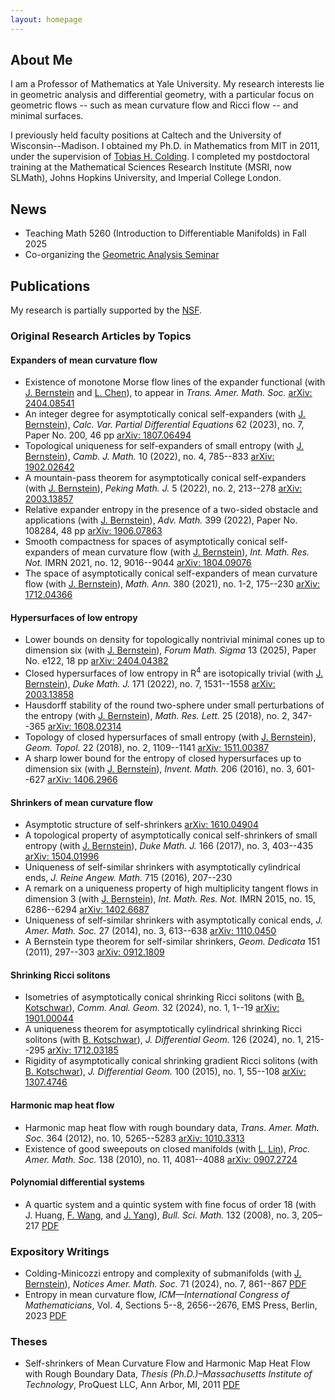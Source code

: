 ```yaml
---
layout: homepage
---
```


## About Me

I am a Professor of Mathematics at Yale University. 
My research interests lie in geometric analysis and differential geometry, with a particular focus on geometric flows -- such as mean curvature flow and Ricci flow -- and minimal surfaces.

I previously held faculty positions at Caltech and the University of Wisconsin--Madison. 
I obtained my Ph.D. in Mathematics from MIT in 2011, under the supervision of [Tobias H. Colding](https://math.mit.edu/directory/profile.html?pid=50).
I completed my postdoctoral training at the Mathematical Sciences Research Institute (MSRI, now SLMath), Johns Hopkins University, and Imperial College London.

## News

- Teaching Math 5260 (Introduction to Differentiable Manifolds) in Fall 2025
- Co-organizing the [Geometric Analysis Seminar](https://sites.google.com/view/xinrui-zhao/yale-geometric-analysis-seminar/)

## Publications

My research is partially supported by the [NSF](https://www.nsf.gov).

### Original Research Articles by Topics

#### Expanders of mean curvature flow

- Existence of monotone Morse flow lines of the expander functional (with [J. Bernstein](https://mathematics.jhu.edu/directory/jacob-bernstein/) and [L. Chen](https://sites.google.com/utk.edu/lchen63/)), to appear in *Trans. Amer. Math. Soc.* [arXiv: 2404.08541](https://arxiv.org/abs/2404.08541)
- An integer degree for asymptotically conical self-expanders (with [J. Bernstein](https://mathematics.jhu.edu/directory/jacob-bernstein/)), *Calc. Var. Partial Differential Equations* 62 (2023), no. 7, Paper No. 200, 46 pp [arXiv: 1807.06494](https://arxiv.org/abs/1807.06494)
- Topological uniqueness for self-expanders of small entropy (with [J. Bernstein](https://mathematics.jhu.edu/directory/jacob-bernstein/)), *Camb. J. Math.* 10 (2022), no. 4, 785--833 [arXiv: 1902.02642](https://arxiv.org/abs/1902.02642)
- A mountain-pass theorem for asymptotically conical self-expanders (with [J. Bernstein](https://mathematics.jhu.edu/directory/jacob-bernstein/)), *Peking Math. J.* 5 (2022), no. 2, 213--278 [arXiv: 2003.13857](https://arxiv.org/abs/2003.13857)
- Relative expander entropy in the presence of a two-sided obstacle and applications (with [J. Bernstein](https://mathematics.jhu.edu/directory/jacob-bernstein/)), *Adv. Math.* 399 (2022), Paper No. 108284, 48 pp [arXiv: 1906.07863](https://arxiv.org/abs/1906.07863)
- Smooth compactness for spaces of asymptotically conical self-expanders of mean curvature flow (with [J. Bernstein](https://mathematics.jhu.edu/directory/jacob-bernstein/)), *Int. Math. Res. Not.* IMRN 2021, no. 12, 9016--9044 [arXiv: 1804.09076](https://arxiv.org/abs/1804.09076)
- The space of asymptotically conical self-expanders of mean curvature flow (with [J. Bernstein](https://mathematics.jhu.edu/directory/jacob-bernstein/)), *Math. Ann.* 380 (2021), no. 1-2, 175--230 [arXiv: 1712.04366](https://arxiv.org/abs/1712.04366)

#### Hypersurfaces of low entropy

- Lower bounds on density for topologically nontrivial minimal cones up to dimension six (with [J. Bernstein](https://mathematics.jhu.edu/directory/jacob-bernstein/)), *Forum Math. Sigma* 13 (2025), Paper No. e122, 18 pp [arXiv: 2404.04382](https://arxiv.org/abs/2404.04382)
- Closed hypersurfaces of low entropy in R<sup>4</sup> are isotopically trivial (with [J. Bernstein](https://mathematics.jhu.edu/directory/jacob-bernstein/)), *Duke Math. J.* 171 (2022), no. 7, 1531--1558 [arXiv: 2003.13858](https://arxiv.org/abs/2003.13858)
- Hausdorff stability of the round two-sphere under small perturbations of the entropy (with [J. Bernstein](https://mathematics.jhu.edu/directory/jacob-bernstein/)), *Math. Res. Lett.* 25 (2018), no. 2, 347--365 [arXiv: 1608.02314](https://arxiv.org/abs/1608.02314)
- Topology of closed hypersurfaces of small entropy (with [J. Bernstein](https://mathematics.jhu.edu/directory/jacob-bernstein/)), *Geom. Topol.* 22 (2018), no. 2, 1109--1141 [arXiv: 1511.00387](https://arxiv.org/abs/1511.00387)
- A sharp lower bound for the entropy of closed hypersurfaces up to dimension six (with [J. Bernstein](https://mathematics.jhu.edu/directory/jacob-bernstein/)), *Invent. Math.* 206 (2016), no. 3, 601--627 [arXiv: 1406.2966](https://arxiv.org/abs/1406.2966)

#### Shrinkers of mean curvature flow

- Asymptotic structure of self-shrinkers [arXiv: 1610.04904](https://arxiv.org/abs/1610.04904)
- A topological property of asymptotically conical self-shrinkers of small entropy (with [J. Bernstein](https://mathematics.jhu.edu/directory/jacob-bernstein/)), *Duke Math. J.* 166 (2017), no. 3, 403--435 [arXiv: 1504.01996](https://arxiv.org/abs/1504.01996)
- Uniqueness of self-similar shrinkers with asymptotically cylindrical ends, *J. Reine Angew. Math.* 715 (2016), 207--230
- A remark on a uniqueness property of high multiplicity tangent flows in dimension 3 (with [J. Bernstein](https://mathematics.jhu.edu/directory/jacob-bernstein/)), *Int. Math. Res. Not.* IMRN 2015, no. 15, 6286--6294 [arXiv: 1402.6687](https://arxiv.org/abs/1402.6687)
- Uniqueness of self-similar shrinkers with asymptotically conical ends, *J. Amer. Math. Soc.* 27 (2014), no. 3, 613--638 [arXiv: 1110.0450](https://arxiv.org/abs/1110.0450)
- A Bernstein type theorem for self-similar shrinkers, *Geom. Dedicata* 151 (2011), 297--303 [arXiv: 0912.1809](https://arxiv.org/abs/0912.1809)

#### Shrinking Ricci solitons

- Isometries of asymptotically conical shrinking Ricci solitons (with [B. Kotschwar](https://search.asu.edu/profile/1797093)), *Comm. Anal. Geom.* 32 (2024), no. 1, 1--19 [arXiv: 1901.00044](https://arxiv.org/abs/1901.00044)
- A uniqueness theorem for asymptotically cylindrical shrinking Ricci solitons (with [B. Kotschwar](https://search.asu.edu/profile/1797093)), *J. Differential Geom.* 126 (2024), no. 1, 215--295 [arXiv: 1712.03185](https://arxiv.org/abs/1712.03185)
- Rigidity of asymptotically conical shrinking gradient Ricci solitons (with [B. Kotschwar](https://search.asu.edu/profile/1797093)), *J. Differential Geom.* 100 (2015), no. 1, 55--108 [arXiv: 1307.4746](https://arxiv.org/abs/1307.4746)

#### Harmonic map heat flow

- Harmonic map heat flow with rough boundary data, *Trans. Amer. Math. Soc.* 364 (2012), no. 10, 5265--5283 [arXiv: 1010.3313](https://arxiv.org/abs/1010.3313)
- Existence of good sweepouts on closed manifolds (with [L. Lin](https://lzlin.sites.ucsc.edu)), *Proc. Amer. Math. Soc.* 138 (2010), no. 11, 4081--4088 [arXiv: 0907.2724](https://arxiv.org/abs/0907.2724)

#### Polynomial differential systems

- A quartic system and a quintic system with fine focus of order 18 (with J. Huang, [F. Wang](https://math.sjtu.edu.cn/Default/teachershow/tags/MDAwMDAwMDAwMLKIfpg), and [J. Yang](https://www.math.pku.edu.cn/jsdw/js_20180628175159671361/y_20180628175159671361/69983.htm)), *Bull. Sci. Math.* 132 (2008), no. 3, 205–217 [PDF](https://pdf.sciencedirectassets.com/271929/1-s2.0-S0007449708X0003X/1-s2.0-S0007449707000218/main.pdf?X-Amz-Security-Token=IQoJb3JpZ2luX2VjENP%2F%2F%2F%2F%2F%2F%2F%2F%2F%2FwEaCXVzLWVhc3QtMSJIMEYCIQChelM6UofeVULxGCLDmaJm%2FQ%2FKfNDD%2BdEfl4VNkwJJxwIhANX2bHUjiAOggb7pWFfSVvnnzPF4yZtDGMSjZLvN06%2FxKrMFCHwQBRoMMDU5MDAzNTQ2ODY1IgzKU%2FAIBm%2FjRUEGYT0qkAWff%2FJ5souKu%2BCRO3rDjfvfiJFHSQHvC78KCjIodwhJOlwHn8%2Fm0aZPpfLf9fJzDEKIrOfYgTV7z3d6S4GRdQkZOB2LyWE0FUCE04tFingM06FWJswtPYRMYPlq1MxHuoSswlF2ah2%2F7Odi7WAA81a1wTcPFJ3TYj1ZJ13L6Jyf88PL1N7rklLbB1IDVfMS8A51n5WizzNI6VthTO%2FIh6bM%2BGzCwpH2qhShme9XE67yQDLkR77jhe4i%2BrKRC7IlXZYLmhQyJ6VQV8GSTprL9iSEzT5II5txTHjnldJMYGhEl1LJSkdZR5yalHimUtbtrd0B7SOagxDhG2AGGU4FCtu2MgPT9cPwpvPwYr%2BWD587QMR2l64Qc3pC0bZ2H2nzeGwGiUMgUnR3KUfCQ0U1jXAl%2Fy9fF%2F2Cf80cwZKJu7AOosFBTu1XhqP8QN2qrpLOCbNkQ1hYRzuucqlEK5sWl7UFD6qMhYUKWmpc87%2F1mfljfn5f94l2V2kWlA8OjHyHN4UtXAJy2N4oVgnChsYR%2Bj%2BjJImlj1XTqtyJXrMYcXE%2F9i3XBibXrlCFUiD4rqe1an3jWAzPMnZ%2BF%2BraHZyt8ztaESnkS8EXpRZWxtlifdvKkC9a1hMOKh2pIw%2FXSDDxchbRJgO6vGudo8OrS45rv06%2FFy0luzFxvWyQpkM1qoLfx%2FPYn5O8bfah0V8DnuzAqSeLDBdPT6G9AAC4ih1Tb%2F49glzsdo%2BlXYQeGT09CS5uWCptRtQlcBBFUgmDngm%2B1dd%2FZPMdRBQoxumRv1oqpHpDjMXuOG30Wg7vZRrov6fFyuKcGEOYPj3iIONDhA2JMBir%2FlA6c5F%2FCPS10Q1sMOCw03HA8nLqv47Kqbz3qaq4qjDc0b%2FHBjqwAeCm%2BtEI7AkDWRAoumBQ2Y61WfIhEVvr%2BX34zGhohF9PylKVh8tLNn785v7GNsNHlKm1Zt18X2nk9ugKVQdXaB%2Fabso%2FV7QrrhLbh%2BHGkoRiJ9MeaWsp9YWF35pJ583btd333bggWsUFZwramFnNoeR2gpNiL9ERP7oNoA4F87VUBjI%2Bv6t74HtWgNEqVDRONppfY55KM%2FJHaHgAEf7chva6q0hB3cPw0HVevpMuPGuN&X-Amz-Algorithm=AWS4-HMAC-SHA256&X-Amz-Date=20251015T191549Z&X-Amz-SignedHeaders=host&X-Amz-Expires=300&X-Amz-Credential=ASIAQ3PHCVTYZH3KDL45%2F20251015%2Fus-east-1%2Fs3%2Faws4_request&X-Amz-Signature=0afa840eef1c3c97eb94ffeab297ce6791bd2160910542b64e85cbf0b0064f08&hash=524d0c2756e773402bba1112c2a6c12bd81f19eaecf2a1812c7d3bf57cb992c7&host=68042c943591013ac2b2430a89b270f6af2c76d8dfd086a07176afe7c76c2c61&pii=S0007449707000218&tid=spdf-f8ed10c5-927a-4117-aad3-be3f34316806&sid=cc4aa0851574a54a0b88751-8168e5934ac7gxrqa&type=client&tsoh=d3d3LnNjaWVuY2VkaXJlY3QuY29t&rh=d3d3LnNjaWVuY2VkaXJlY3QuY29t&ua=0f165e5704550255560354&rr=98f1a59d3c511600&cc=us)

### Expository Writings

- Colding-Minicozzi entropy and complexity of submanifolds (with [J. Bernstein](https://mathematics.jhu.edu/directory/jacob-bernstein/)), *Notices Amer. Math. Soc.* 71 (2024), no. 7, 861--867 [PDF](https://www.ams.org/journals/notices/202407/rnoti-p861.pdf)
- Entropy in mean curvature flow, *ICM—International Congress of Mathematicians*, Vol. 4, Sections 5--8, 2656--2676, EMS Press, Berlin, 2023 [PDF](https://ems.press/content/book-chapter-files/33218?nt=1)

### Theses

- Self-shrinkers of Mean Curvature Flow and Harmonic Map Heat Flow with Rough Boundary Data, *Thesis (Ph.D.)–Massachusetts Institute of Technology*, ProQuest LLC, Ann Arbor, MI, 2011 [PDF](https://dspace.mit.edu/bitstream/handle/1721.1/67817/768002313-MIT.pdf?sequence=2&isAllowed=y)






